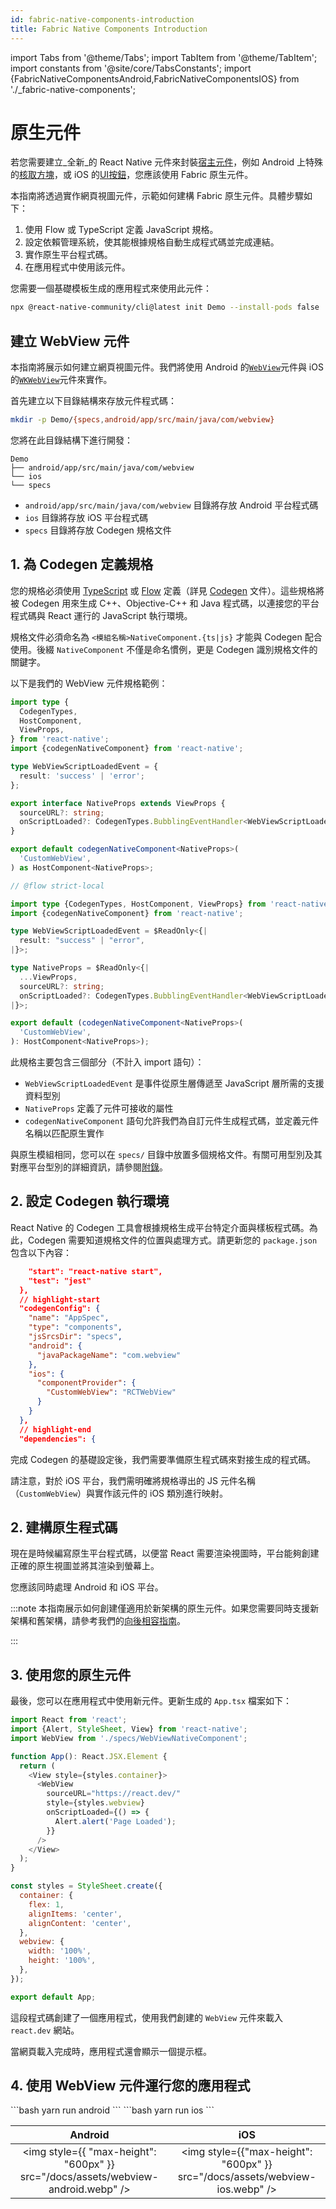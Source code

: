 ```yaml
---
id: fabric-native-components-introduction
title: Fabric Native Components Introduction
---
```


import Tabs from '@theme/Tabs';
import TabItem from '@theme/TabItem';
import constants from '@site/core/TabsConstants';
import {FabricNativeComponentsAndroid,FabricNativeComponentsIOS} from './\_fabric-native-components';

# 原生元件

若您需要建立_全新_的 React Native 元件來封裝[宿主元件](https://reactnative.dev/architecture/glossary#host-view-tree-and-host-view)，例如 Android 上特殊的[核取方塊](https://developer.android.com/reference/androidx/appcompat/widget/AppCompatCheckBox)，或 iOS 的[UI按鈕](https://developer.apple.com/documentation/uikit/uibutton?language=objc)，您應該使用 Fabric 原生元件。

本指南將透過實作網頁視圖元件，示範如何建構 Fabric 原生元件。具體步驟如下：

1. 使用 Flow 或 TypeScript 定義 JavaScript 規格。
2. 設定依賴管理系統，使其能根據規格自動生成程式碼並完成連結。
3. 實作原生平台程式碼。
4. 在應用程式中使用該元件。

您需要一個基礎模板生成的應用程式來使用此元件：

```bash
npx @react-native-community/cli@latest init Demo --install-pods false
```

## 建立 WebView 元件

本指南將展示如何建立網頁視圖元件。我們將使用 Android 的[`WebView`](https://developer.android.com/reference/android/webkit/WebView)元件與 iOS 的[`WKWebView`](https://developer.apple.com/documentation/webkit/wkwebview?language=objc)元件來實作。

首先建立以下目錄結構來存放元件程式碼：

```bash
mkdir -p Demo/{specs,android/app/src/main/java/com/webview}
```

您將在此目錄結構下進行開發：

```
Demo
├── android/app/src/main/java/com/webview
└── ios
└── specs
```

- `android/app/src/main/java/com/webview` 目錄將存放 Android 平台程式碼
- `ios` 目錄將存放 iOS 平台程式碼
- `specs` 目錄將存放 Codegen 規格文件

## 1. 為 Codegen 定義規格

您的規格必須使用 [TypeScript](https://www.typescriptlang.org/) 或 [Flow](https://flow.org/) 定義（詳見 [Codegen](the-new-architecture/what-is-codegen) 文件）。這些規格將被 Codegen 用來生成 C++、Objective-C++ 和 Java 程式碼，以連接您的平台程式碼與 React 運行的 JavaScript 執行環境。

規格文件必須命名為 `<模組名稱>NativeComponent.{ts|js}` 才能與 Codegen 配合使用。後綴 `NativeComponent` 不僅是命名慣例，更是 Codegen 識別規格文件的關鍵字。

以下是我們的 WebView 元件規格範例：

<Tabs groupId="language" queryString defaultValue={constants.defaultJavaScriptSpecLanguage} values={constants.javaScriptSpecLanguages}>
<TabItem value="typescript">

```typescript title="Demo/specs/WebViewNativeComponent.ts"
import type {
  CodegenTypes,
  HostComponent,
  ViewProps,
} from 'react-native';
import {codegenNativeComponent} from 'react-native';

type WebViewScriptLoadedEvent = {
  result: 'success' | 'error';
};

export interface NativeProps extends ViewProps {
  sourceURL?: string;
  onScriptLoaded?: CodegenTypes.BubblingEventHandler<WebViewScriptLoadedEvent> | null;
}

export default codegenNativeComponent<NativeProps>(
  'CustomWebView',
) as HostComponent<NativeProps>;
```

</TabItem>
<TabItem value="flow">

```ts title="Demo/RCTWebView/js/RCTWebViewNativeComponent.js":
// @flow strict-local

import type {CodegenTypes, HostComponent, ViewProps} from 'react-native';
import {codegenNativeComponent} from 'react-native';

type WebViewScriptLoadedEvent = $ReadOnly<{|
  result: "success" | "error",
|}>;

type NativeProps = $ReadOnly<{|
  ...ViewProps,
  sourceURL?: string;
  onScriptLoaded?: CodegenTypes.BubblingEventHandler<WebViewScriptLoadedEvent>?;
|}>;

export default (codegenNativeComponent<NativeProps>(
  'CustomWebView',
): HostComponent<NativeProps>);

```

</TabItem>
</Tabs>

此規格主要包含三個部分（不計入 import 語句）：

- `WebViewScriptLoadedEvent` 是事件從原生層傳遞至 JavaScript 層所需的支援資料型別
- `NativeProps` 定義了元件可接收的屬性
- `codegenNativeComponent` 語句允許我們為自訂元件生成程式碼，並定義元件名稱以匹配原生實作

與原生模組相同，您可以在 `specs/` 目錄中放置多個規格文件。有關可用型別及其對應平台型別的詳細資訊，請參閱[附錄](appendix.md#codegen-typings)。

## 2. 設定 Codegen 執行環境

React Native 的 Codegen 工具會根據規格生成平台特定介面與樣板程式碼。為此，Codegen 需要知道規格文件的位置與處理方式。請更新您的 `package.json` 包含以下內容：

```json package.json
    "start": "react-native start",
    "test": "jest"
  },
  // highlight-start
  "codegenConfig": {
    "name": "AppSpec",
    "type": "components",
    "jsSrcsDir": "specs",
    "android": {
      "javaPackageName": "com.webview"
    },
    "ios": {
      "componentProvider": {
        "CustomWebView": "RCTWebView"
      }
    }
  },
  // highlight-end
  "dependencies": {
```

完成 Codegen 的基礎設定後，我們需要準備原生程式碼來對接生成的程式碼。

請注意，對於 iOS 平台，我們需明確將規格導出的 JS 元件名稱（`CustomWebView`）與實作該元件的 iOS 類別進行映射。

## 2. 建構原生程式碼

現在是時候編寫原生平台程式碼，以便當 React 需要渲染視圖時，平台能夠創建正確的原生視圖並將其渲染到螢幕上。

您應該同時處理 Android 和 iOS 平台。

:::note
本指南展示如何創建僅適用於新架構的原生元件。如果您需要同時支援新架構和舊架構，請參考我們的[向後相容指南](https://github.com/reactwg/react-native-new-architecture/blob/main/docs/backwards-compat.md)。

:::

<Tabs groupId="platforms" queryString defaultValue={constants.defaultPlatform}>
    <TabItem value="android" label="Android">
        <FabricNativeComponentsAndroid />
    </TabItem>
    <TabItem value="ios" label="iOS">
        <FabricNativeComponentsIOS />
    </TabItem>
</Tabs>

## 3. 使用您的原生元件

最後，您可以在應用程式中使用新元件。更新生成的 `App.tsx` 檔案如下：

```javascript title="Demo/App.tsx"
import React from 'react';
import {Alert, StyleSheet, View} from 'react-native';
import WebView from './specs/WebViewNativeComponent';

function App(): React.JSX.Element {
  return (
    <View style={styles.container}>
      <WebView
        sourceURL="https://react.dev/"
        style={styles.webview}
        onScriptLoaded={() => {
          Alert.alert('Page Loaded');
        }}
      />
    </View>
  );
}

const styles = StyleSheet.create({
  container: {
    flex: 1,
    alignItems: 'center',
    alignContent: 'center',
  },
  webview: {
    width: '100%',
    height: '100%',
  },
});

export default App;
```

這段程式碼創建了一個應用程式，使用我們創建的 `WebView` 元件來載入 `react.dev` 網站。

當網頁載入完成時，應用程式還會顯示一個提示框。

## 4. 使用 WebView 元件運行您的應用程式

<Tabs groupId="platforms" queryString defaultValue={constants.defaultPlatform}>
<TabItem value="android" label="Android">
```bash
yarn run android
```
</TabItem>
<TabItem value="ios" label="iOS">
```bash
yarn run ios
```
</TabItem>
</Tabs>

|                                      Android                                      |                                     iOS                                      |
| :-------------------------------------------------------------------------------: | :--------------------------------------------------------------------------: |
| <img style={{ "max-height": "600px" }} src="/docs/assets/webview-android.webp" /> | <img style={{"max-height": "600px" }} src="/docs/assets/webview-ios.webp" /> |